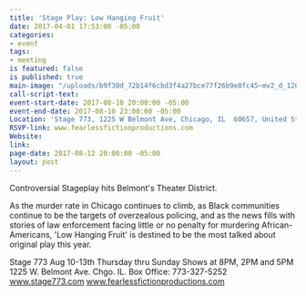 ```yaml
---
title: 'Stage Play: Low Hanging Fruit'
date: 2017-04-01 17:53:00 -05:00
categories:
- event
tags:
- meeting
is featured: false
is published: true
main-image: "/uploads/b9f30d_72b14f6cbd3f4a27bce77f26b9e8fc45~mv2_d_1200_1800_s_2.png"
call-script-text: 
event-start-date: 2017-08-10 20:00:00 -05:00
event-end-date: 2017-08-10 23:00:00 -05:00
Location: 'Stage 773, 1225 W Belmont Ave, Chicago, IL  60657, United States '
RSVP-link: www.fearlessfictionproductions.com
Website: 
link: 
page-date: 2017-08-12 20:00:00 -05:00
layout: post
---
```


Controversial Stageplay hits Belmont's Theater District. 

As the murder rate in Chicago continues to climb, as Black communities continue to be the targets of overzealous policing, and as the news fills with stories of law enforcement facing little or no penalty for murdering African-Americans, 'Low Hanging Fruit' is destined to be the most talked about original play this year. 

Stage 773
Aug 10-13th Thursday thru Sunday
Shows at 8PM, 2PM and 5PM
1225 W. Belmont Ave. Chgo. IL.
Box Office: 773-327-5252
www.stage773.com
www.fearlessfictionproductions.com
